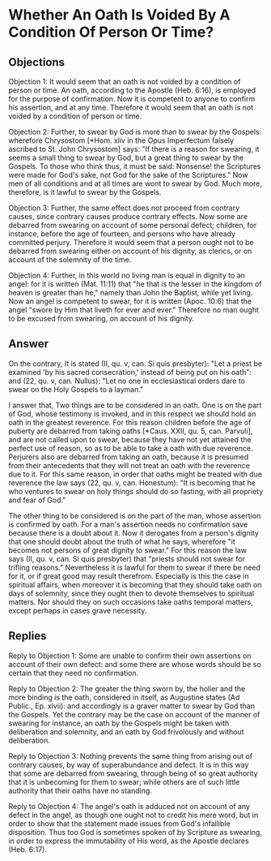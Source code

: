 # Whether An Oath Is Voided By A Condition Of Person Or Time?

## Objections

Objection 1: It would seem that an oath is not voided by a condition of person or time. An oath, according to the Apostle (Heb. 6:16), is employed for the purpose of confirmation. Now it is competent to anyone to confirm his assertion, and at any time. Therefore it would seem that an oath is not voided by a condition of person or time.

Objection 2: Further, to swear by God is more than to swear by the Gospels: wherefore Chrysostom [*Hom. xliv in the Opus Imperfectum falsely ascribed to St. John Chrysostom] says: "If there is a reason for swearing, it seems a small thing to swear by God, but a great thing to swear by the Gospels. To those who think thus, it must be said: Nonsense! the Scriptures were made for God's sake, not God for the sake of the Scriptures." Now men of all conditions and at all times are wont to swear by God. Much more, therefore, is it lawful to swear by the Gospels.

Objection 3: Further, the same effect does not proceed from contrary causes, since contrary causes produce contrary effects. Now some are debarred from swearing on account of some personal defect; children, for instance, before the age of fourteen, and persons who have already committed perjury. Therefore it would seem that a person ought not to be debarred from swearing either on account of his dignity, as clerics, or on account of the solemnity of the time.

Objection 4: Further, in this world no living man is equal in dignity to an angel: for it is written (Mat. 11:11) that "he that is the lesser in the kingdom of heaven is greater than he," namely than John the Baptist, while yet living. Now an angel is competent to swear, for it is written (Apoc. 10:6) that the angel "swore by Him that liveth for ever and ever." Therefore no man ought to be excused from swearing, on account of his dignity.

## Answer

On the contrary, It is stated (II, qu. v, can. Si quis presbyter): "Let a priest be examined 'by his sacred consecration,' instead of being put on his oath": and (22, qu. v, can. Nullus): "Let no one in ecclesiastical orders dare to swear on the Holy Gospels to a layman."

I answer that, Two things are to be considered in an oath. One is on the part of God, whose testimony is invoked, and in this respect we should hold an oath in the greatest reverence. For this reason children before the age of puberty are debarred from taking oaths [*Caus. XXII, qu. 5, can. Parvuli], and are not called upon to swear, because they have not yet attained the perfect use of reason, so as to be able to take a oath with due reverence. Perjurers also are debarred from taking an oath, because it is presumed from their antecedents that they will not treat an oath with the reverence due to it. For this same reason, in order that oaths might be treated with due reverence the law says (22, qu. v, can. Honestum): "It is becoming that he who ventures to swear on holy things should do so fasting, with all propriety and fear of God."

The other thing to be considered is on the part of the man, whose assertion is confirmed by oath. For a man's assertion needs no confirmation save because there is a doubt about it. Now it derogates from a person's dignity that one should doubt about the truth of what he says, wherefore "it becomes not persons of great dignity to swear." For this reason the law says (II, qu. v, can. Si quis presbyter) that "priests should not swear for trifling reasons." Nevertheless it is lawful for them to swear if there be need for it, or if great good may result therefrom. Especially is this the case in spiritual affairs, when moreover it is becoming that they should take oath on days of solemnity, since they ought then to devote themselves to spiritual matters. Nor should they on such occasions take oaths temporal matters, except perhaps in cases grave necessity.

## Replies

Reply to Objection 1: Some are unable to confirm their own assertions on account of their own defect: and some there are whose words should be so certain that they need no confirmation.

Reply to Objection 2: The greater the thing sworn by, the holier and the more binding is the oath, considered in itself, as Augustine states (Ad Public., Ep. xlvii): and accordingly is a graver matter to swear by God than the Gospels. Yet the contrary may be the case on account of the manner of swearing for instance, an oath by the Gospels might be taken with deliberation and solemnity, and an oath by God frivolously and without deliberation.

Reply to Objection 3: Nothing prevents the same thing from arising out of contrary causes, by way of superabundance and defect. It is in this way that some are debarred from swearing, through being of so great authority that it is unbecoming for them to swear; while others are of such little authority that their oaths have no standing.

Reply to Objection 4: The angel's oath is adduced not on account of any defect in the angel, as though one ought not to credit his mere word, but in order to show that the statement made issues from God's infallible disposition. Thus too God is sometimes spoken of by Scripture as swearing, in order to express the immutability of His word, as the Apostle declares (Heb. 6:17).